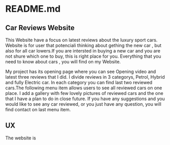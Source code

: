 # README.md

## Car Reviews Website

This Website have a focus on latest reviews about the luxury sport cars. Website is for user that potenciali thinking about gething the new car ,
but also for all car lowers.If you are intersted in buying a new car and you are not shure which one to buy, this is right place for you.
Everything that you need to know about cars , you will find on my Website.

My project has its opening page where you can see Opening video and latest three reviews that I did. I divide reviews in 3 categorys, 
Petrol, Hybrid and fully Electric car. In each category you can find last two reviewed cars.The following menu item allows users to see all reviewed
cars on one place. I add a gallery with few lovely pictures of reviewed cars and the one that I have a plan to do in close future.
If you have any suggestions and you would like to see any car reviewed, or you just have any question, you will find contact on last menu item.

## UX

The website is 